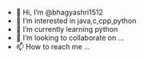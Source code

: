 - 👋 Hi, I’m @bhagyashri1512
- 👀 I’m interested in java,c,cpp,python
- 🌱 I’m currently learning python
- 💞️ I’m looking to collaborate on ...
- 📫 How to reach me ...

<!---
bhagyashri1512/bhagyashri1512 is a ✨ special ✨ repository because its `README.md` (this file) appears on your GitHub profile.
You can click the Preview link to take a look at your changes.
--->
